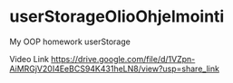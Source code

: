 # userStorageOlioOhjelmointi
My OOP homework userStorage

Video Link
https://drive.google.com/file/d/1VZpn-AiMRGjV20I4EeBCS94K431heLN8/view?usp=share_link
